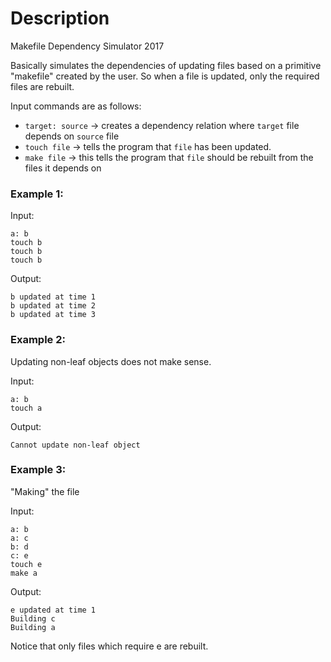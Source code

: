 # Description
Makefile Dependency Simulator 2017

Basically simulates the dependencies of updating files based on a primitive "makefile" created by the user. So when a file is updated, only the required files are rebuilt.

Input commands are as follows:
- `target: source` -> creates a dependency relation where `target` file depends on `source` file
- `touch file` -> tells the program that `file` has been updated.
- `make file` -> this tells the program that `file` should be rebuilt from the files it depends on

### Example 1: 

Input:
```
a: b
touch b
touch b
touch b
```

Output:
```
b updated at time 1
b updated at time 2
b updated at time 3
```

### Example 2: 
Updating non-leaf objects does not make sense.

Input:
```
a: b 
touch a
```

Output:
```
Cannot update non-leaf object
```

### Example 3:
"Making" the file

Input:
```
a: b
a: c
b: d
c: e
touch e
make a
```

Output:
```
e updated at time 1
Building c
Building a
```

Notice that only files which require e are rebuilt.
